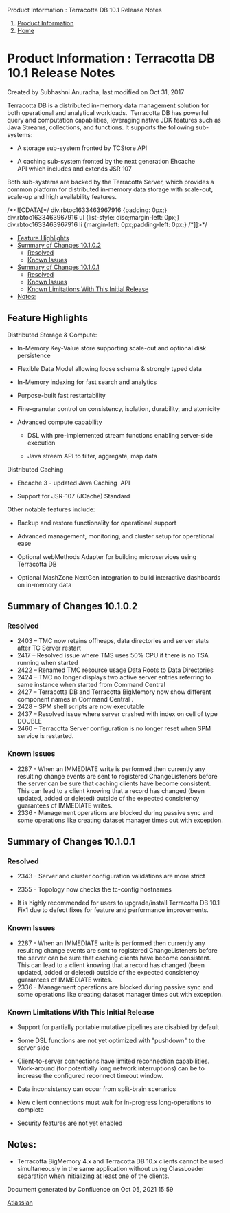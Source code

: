Product Information : Terracotta DB 10.1 Release Notes  

1.  [Product Information](index)
2.  [Home](Home)

Product Information : Terracotta DB 10.1 Release Notes
======================================================

Created by Subhashni Anuradha, last modified on Oct 31, 2017

Terracotta DB is a distributed in-memory data management solution for both operational and analytical workloads.  Terracotta DB has powerful query and computation capabilities, leveraging native JDK features such as Java Streams, collections, and functions. It supports the following sub-systems:

*   A storage sub-system fronted by TCStore API
    
*   A caching sub-system fronted by the next generation Ehcache API which includes and extends JSR 107
    

Both sub-systems are backed by the Terracotta Server, which provides a common platform for distributed in-memory data storage with scale-out, scale-up and high availability features.

/\*<!\[CDATA\[\*/ div.rbtoc1633463967916 {padding: 0px;} div.rbtoc1633463967916 ul {list-style: disc;margin-left: 0px;} div.rbtoc1633463967916 li {margin-left: 0px;padding-left: 0px;} /\*\]\]>\*/

*   [Feature Highlights](#TerracottaDB10.1ReleaseNotes-FeatureHighlights)
*   [Summary of Changes 10.1.0.2](#TerracottaDB10.1ReleaseNotes-SummaryofChanges10.1.0.2)
    *   [Resolved](#TerracottaDB10.1ReleaseNotes-Resolved)
    *   [Known Issues](#TerracottaDB10.1ReleaseNotes-KnownIssues)
*   [Summary of Changes 10.1.0.1](#TerracottaDB10.1ReleaseNotes-SummaryofChanges10.1.0.1)
    *   [Resolved](#TerracottaDB10.1ReleaseNotes-Resolved.1)
    *   [Known Issues](#TerracottaDB10.1ReleaseNotes-KnownIssues.1)
    *   [Known Limitations With This Initial Release](#TerracottaDB10.1ReleaseNotes-KnownLimitationsWithThisInitialRelease)
*   [Notes:](#TerracottaDB10.1ReleaseNotes-Notes:)

Feature Highlights
------------------

Distributed Storage & Compute:

*   In-Memory Key-Value store supporting scale-out and optional disk persistence
    
*   Flexible Data Model allowing loose schema & strongly typed data
    
*   In-Memory indexing for fast search and analytics
    
*   Purpose-built fast restartability
    
*   Fine-granular control on consistency, isolation, durability, and atomicity
    
*   Advanced compute capability
    
    *   DSL with pre-implemented stream functions enabling server-side execution
        
    *   Java stream API to filter, aggregate, map data
        

Distributed Caching

*   Ehcache 3 - updated Java Caching  API 
    
*   Support for JSR-107 (JCache) Standard 
    

Other notable features include:

*   Backup and restore functionality for operational support
    
*   Advanced management, monitoring, and cluster setup for operational ease
*   Optional webMethods Adapter for building microservices using Terracotta DB 
*   Optional MashZone NextGen integration to build interactive dashboards on in-memory data   
    

Summary of Changes 10.1.0.2
---------------------------

### Resolved

*   2403 – TMC now retains offheaps, data directories and server stats after TC Server restart
*   2417 – Resolved issue where TMS uses 50% CPU if there is no TSA running when started
*   2422 – Renamed TMC resource usage Data Roots to Data Directories
*   2424 – TMC no longer displays two active server entries referring to same instance when started from Command Central
*   2427 – Terracotta DB and Terracotta BigMemory now show different component names in Command Central .
*   2428 – SPM shell scripts are now executable
*   2437 – Resolved issue where server crashed with index on cell of type DOUBLE
*   2460 – Terracotta Server configuration is no longer reset when SPM service is restarted.

### Known Issues

*   2287 - When an IMMEDIATE write is performed then currently any resulting change events are sent to registered ChangeListeners before the server can be sure that caching clients have become consistent. This can lead to a client knowing that a record has changed (been updated, added or deleted) outside of the expected consistency guarantees of IMMEDIATE writes.
*   2336 - Management operations are blocked during passive sync and some operations like creating dataset manager times out with exception.

Summary of Changes 10.1.0.1
---------------------------

### Resolved

*   2343 - Server and cluster configuration validations are more strict
    
*   2355 - Topology now checks the tc-config hostnames
*   It is highly recommended for users to upgrade/install Terracotta DB 10.1 Fix1 due to defect fixes for feature and performance improvements.

### Known Issues

*   2287 - When an IMMEDIATE write is performed then currently any resulting change events are sent to registered ChangeListeners before the server can be sure that caching clients have become consistent. This can lead to a client knowing that a record has changed (been updated, added or deleted) outside of the expected consistency guarantees of IMMEDIATE writes.
*   2336 - Management operations are blocked during passive sync and some operations like creating dataset manager times out with exception.

### Known Limitations With This Initial Release

*   Support for partially portable mutative pipelines are disabled by default
    
*   Some DSL functions are not yet optimized with "pushdown" to the server side
*   Client-to-server connections have limited reconnection capabilities.  Work-around (for potentially long network interruptions) can be to increase the configured reconnect timeout window.
*   Data inconsistency can occur from split-brain scenarios
*   New client connections must wait for in-progress long-operations to complete
*   Security features are not yet enabled

Notes:
------

*   Terracotta BigMemory 4.x and Terracotta DB 10.x clients cannot be used simultaneously in the same application without using ClassLoader separation when initializing at least one of the clients.

Document generated by Confluence on Oct 05, 2021 15:59

[Atlassian](http://www.atlassian.com/)